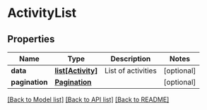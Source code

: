 # ActivityList



## Properties
Name | Type | Description | Notes
------------ | ------------- | ------------- | -------------
**data** | [**list[Activity]**](Activity.md) | List of activities | [optional] 
**pagination** | [**Pagination**](Pagination.md) |  | [optional] 

[[Back to Model list]](../README.md#documentation-for-models) [[Back to API list]](../README.md#documentation-for-api-endpoints) [[Back to README]](../README.md)


